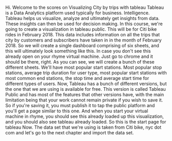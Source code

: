 Hi. Welcome to the scores on Visualizing City by trips with
tableau Tableau is a Data Analytics platform used typically
for business.
Intelligence.
Tableau helps us visualize, analyze and ultimately get
insights from data.
These insights can then be used for decision making.
In this course, we're going to create a visualization in
tableau public.
This will be for Citi bike rides in February 2018.
This data includes information on all the trips that city by
customers and subscribers have taken in in the month of
February 2018.
So we will create a single dashboard comprising of six sheets,
and this will ultimately look something like this.
In case you don't see this already open on your rhyme virtual
machine.
Just go to chrome and it should be there, right.
As you can see, we will create a bunch of these different
sheets.
We'll have most popular start stations.
Most popular stop stations, average trip duration for user
type, most popular start stations with most common end
stations, the stop time and average start time for different
types of users.
Now, Tableau has a bunch of different versions, but the one
that we are using is available for free.
This version is called Tableau Public and has most of the
features that other versions have, with the main limitation
being that your work cannot remain private if you wish to
save it.
So if you're saving it, you must publish it to tap the public
platform and you'll get a page similar to this one.
And when you start your virtual machine in rhyme, you should
see this already loaded up this visualization, and you should
also see tableau already loaded.
So this is the start page for tableau Now.
The data set that we're using is taken from Citi bike, nyc
dot com and let's go to the next chapter and import the data
set.
